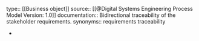 type:: [[Business object]]
source:: [[@Digital Systems Engineering Process Model Version: 1.0]]
documentation:: Bidirectional traceability of the stakeholder requirements.
synonyms:: requirements traceability

-